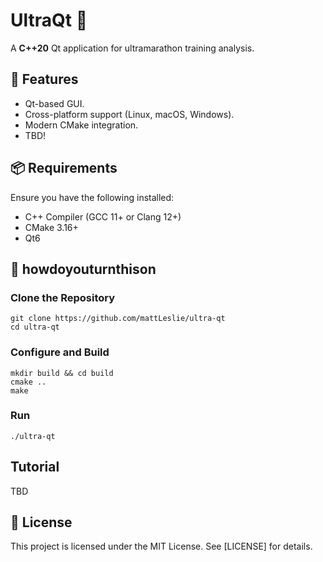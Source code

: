 # UltraQt 🏃

A **C++20** Qt application for ultramarathon training analysis. 

## 📌 Features
- Qt-based GUI.
- Cross-platform support (Linux, macOS, Windows).
- Modern CMake integration.
- TBD!

## 📦 Requirements
Ensure you have the following installed:

- C++ Compiler (GCC 11+ or Clang 12+)
- CMake 3.16+
- Qt6

## 🚙 howdoyouturnthison

### Clone the Repository
```
git clone https://github.com/mattLeslie/ultra-qt
cd ultra-qt
```

### Configure and Build
```
mkdir build && cd build
cmake ..
make
```

### Run
```./ultra-qt```

## Tutorial
TBD

## 📝 License

This project is licensed under the MIT License. See [LICENSE] for details.
